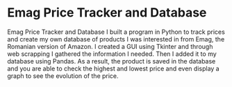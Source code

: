 # Emag Price Tracker and Database
Emag Price Tracker and Database
I built a program in Python to track prices and create my own database of products I was interested in from Emag, the Romanian version of Amazon. I created a GUI using Tkinter and through web scrapping I gathered the information I needed. Then I added it to my database using Pandas. As a result, the product is saved in the database and you are able to check the highest and lowest price and even display a graph to see the evolution of the price.
